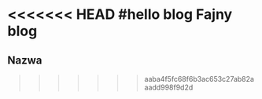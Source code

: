 <<<<<<< HEAD
#hello blog
Fajny blog
=======

## Nazwa

> > > > > > > aaba4f5fc68f6b3ac653c27ab82aaadd998f9d2d

